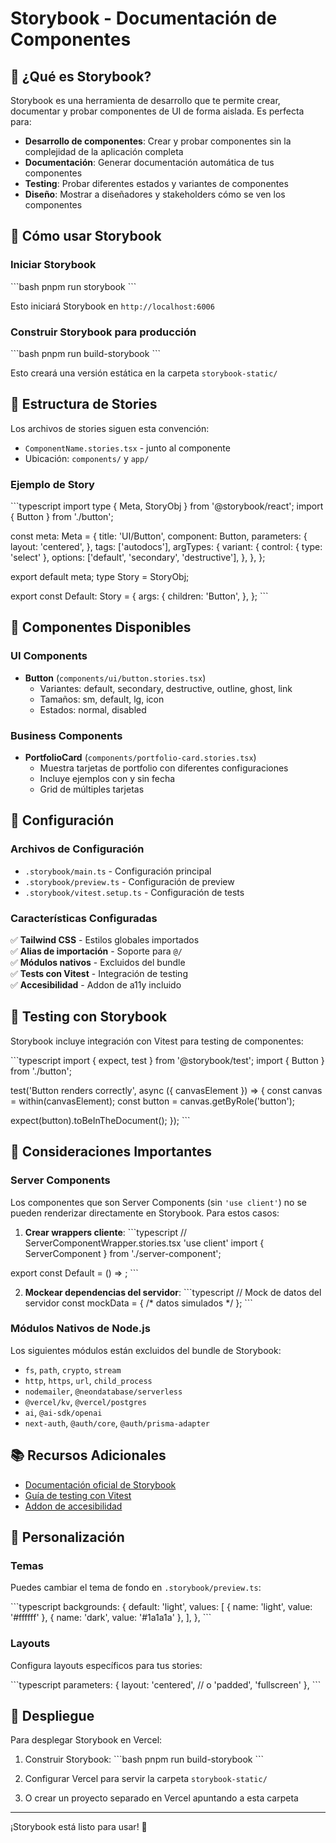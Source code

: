 # Storybook - Documentación de Componentes

## 🎨 ¿Qué es Storybook?

Storybook es una herramienta de desarrollo que te permite crear, documentar y probar componentes de UI de forma aislada. Es perfecta para:

- **Desarrollo de componentes**: Crear y probar componentes sin la complejidad de la aplicación completa
- **Documentación**: Generar documentación automática de tus componentes
- **Testing**: Probar diferentes estados y variantes de componentes
- **Diseño**: Mostrar a diseñadores y stakeholders cómo se ven los componentes

## 🚀 Cómo usar Storybook

### Iniciar Storybook

\`\`\`bash
pnpm run storybook
\`\`\`

Esto iniciará Storybook en `http://localhost:6006`

### Construir Storybook para producción

\`\`\`bash
pnpm run build-storybook
\`\`\`

Esto creará una versión estática en la carpeta `storybook-static/`

## 📁 Estructura de Stories

Los archivos de stories siguen esta convención:
- `ComponentName.stories.tsx` - junto al componente
- Ubicación: `components/` y `app/`

### Ejemplo de Story

\`\`\`typescript
import type { Meta, StoryObj } from '@storybook/react';
import { Button } from './button';

const meta: Meta<typeof Button> = {
  title: 'UI/Button',
  component: Button,
  parameters: {
    layout: 'centered',
  },
  tags: ['autodocs'],
  argTypes: {
    variant: {
      control: { type: 'select' },
      options: ['default', 'secondary', 'destructive'],
    },
  },
};

export default meta;
type Story = StoryObj<typeof meta>;

export const Default: Story = {
  args: {
    children: 'Button',
  },
};
\`\`\`

## 🎯 Componentes Disponibles

### UI Components
- **Button** (`components/ui/button.stories.tsx`)
  - Variantes: default, secondary, destructive, outline, ghost, link
  - Tamaños: sm, default, lg, icon
  - Estados: normal, disabled

### Business Components
- **PortfolioCard** (`components/portfolio-card.stories.tsx`)
  - Muestra tarjetas de portfolio con diferentes configuraciones
  - Incluye ejemplos con y sin fecha
  - Grid de múltiples tarjetas

## 🔧 Configuración

### Archivos de Configuración

- `.storybook/main.ts` - Configuración principal
- `.storybook/preview.ts` - Configuración de preview
- `.storybook/vitest.setup.ts` - Configuración de tests

### Características Configuradas

✅ **Tailwind CSS** - Estilos globales importados  
✅ **Alias de importación** - Soporte para `@/`  
✅ **Módulos nativos** - Excluidos del bundle  
✅ **Tests con Vitest** - Integración de testing  
✅ **Accesibilidad** - Addon de a11y incluido  

## 🧪 Testing con Storybook

Storybook incluye integración con Vitest para testing de componentes:

\`\`\`typescript
import { expect, test } from '@storybook/test';
import { Button } from './button';

test('Button renders correctly', async ({ canvasElement }) => {
  const canvas = within(canvasElement);
  const button = canvas.getByRole('button');
  
  expect(button).toBeInTheDocument();
});
\`\`\`

## 🚨 Consideraciones Importantes

### Server Components
Los componentes que son Server Components (sin `'use client'`) no se pueden renderizar directamente en Storybook. Para estos casos:

1. **Crear wrappers cliente**:
\`\`\`typescript
// ServerComponentWrapper.stories.tsx
'use client'
import { ServerComponent } from './server-component';

export const Default = () => <ServerComponent />;
\`\`\`

2. **Mockear dependencias del servidor**:
\`\`\`typescript
// Mock de datos del servidor
const mockData = { /* datos simulados */ };
\`\`\`

### Módulos Nativos de Node.js
Los siguientes módulos están excluidos del bundle de Storybook:
- `fs`, `path`, `crypto`, `stream`
- `http`, `https`, `url`, `child_process`
- `nodemailer`, `@neondatabase/serverless`
- `@vercel/kv`, `@vercel/postgres`
- `ai`, `@ai-sdk/openai`
- `next-auth`, `@auth/core`, `@auth/prisma-adapter`

## 📚 Recursos Adicionales

- [Documentación oficial de Storybook](https://storybook.js.org/)
- [Guía de testing con Vitest](https://storybook.js.org/docs/next/writing-tests/introduction)
- [Addon de accesibilidad](https://storybook.js.org/docs/next/writing-tests/accessibility-testing)

## 🎨 Personalización

### Temas
Puedes cambiar el tema de fondo en `.storybook/preview.ts`:

\`\`\`typescript
backgrounds: {
  default: 'light',
  values: [
    { name: 'light', value: '#ffffff' },
    { name: 'dark', value: '#1a1a1a' },
  ],
},
\`\`\`

### Layouts
Configura layouts específicos para tus stories:

\`\`\`typescript
parameters: {
  layout: 'centered', // o 'padded', 'fullscreen'
},
\`\`\`

## 🚀 Despliegue

Para desplegar Storybook en Vercel:

1. Construir Storybook:
\`\`\`bash
pnpm run build-storybook
\`\`\`

2. Configurar Vercel para servir la carpeta `storybook-static/`

3. O crear un proyecto separado en Vercel apuntando a esta carpeta

---

¡Storybook está listo para usar! 🎉
